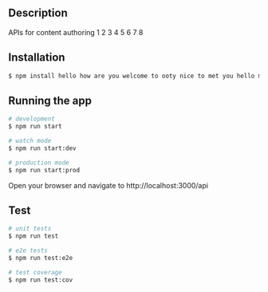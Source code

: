 ## Description

APIs for content authoring 1 2 3 4 5 6 7 8

## Installation

```bash
$ npm install hello how are you welcome to ooty nice to met you hello man hello
```

## Running the app

```bash
# development
$ npm run start

# watch mode
$ npm run start:dev

# production mode
$ npm run start:prod
```

Open your browser and navigate to http://localhost:3000/api

## Test

```bash
# unit tests
$ npm run test

# e2e tests
$ npm run test:e2e

# test coverage
$ npm run test:cov
```

